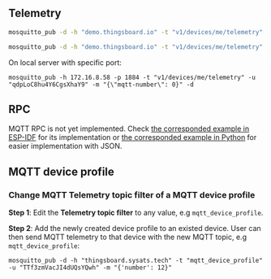 ## Telemetry

```sh
mosquitto_pub -d -h "demo.thingsboard.io" -t "v1/devices/me/telemetry" -u "O0kt6xUl6cTGv9RM7M9P" -f "telemetry-data-as-object.json"
```

```sh
mosquitto_pub -d -h "demo.thingsboard.io" -t "v1/devices/me/telemetry" -u "O0kt6xUl6cTGv9RM7M9P" -m "{'uid': 12}"
```

On local server with specific port:

```shell
mosquitto_pub -h 172.16.8.58 -p 1884 -t "v1/devices/me/telemetry" -u "qdpLoC8hu4Y6CgsXhaY9" -m "{\"mqtt-number\": 0}" -d
```

## RPC

MQTT RPC is not yet implemented. Check [the corresponded example in ESP-IDF](https://github.com/TranPhucVinh/ESP-IDF/blob/master/Platforms%20interaction/ThingsBoard/MQTT/rpc_gpio_control.c) for its implementation or [the corresponded example in Python](https://github.com/TranPhucVinh/Python/blob/master/Platforms%20interaction/ThingsBoard/MQTT.md#rpc) for easier implementation with JSON.

## MQTT device profile

### Change MQTT Telemetry topic filter of a MQTT device profile

**Step 1**:  Edit the **Telemetry topic filter** to any value, e.g ``mqtt_device_profile``.

**Step 2**: Add the newly created device profile to an existed device. User can then send MQTT telemetry to that device with the new MQTT topic, e.g ``mqtt_device_profile``:

```
mosquitto_pub -d -h "thingsboard.sysats.tech" -t "mqtt_device_profile" -u "TTf3zmVacJI4dUQsYQwh" -m "{'number': 12}"
```
